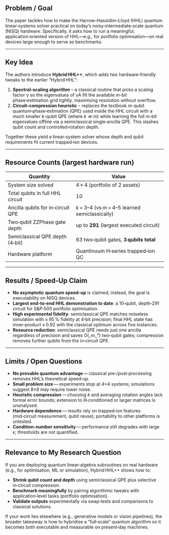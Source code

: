 ## Problem / Goal
The paper tackles how to make the Harrow–Hassidim–Lloyd (HHL) quantum linear‑systems solver practical on today’s noisy‑intermediate‑scale quantum (NISQ) hardware. Specifically, it asks how to run a meaningful, application‑oriented version of HHL—e.g., for portfolio optimisation—on real devices large enough to serve as benchmarks.

---

## Key Idea
The authors introduce **Hybrid HHL++**, which adds two hardware‑friendly tweaks to the earlier “Hybrid HHL”:

1. **Spectral‑scaling algorithm** – a classical routine that picks a scaling factor γ so the eigenvalues of γA fill the available _m_-bit phase‑estimation grid tightly, maximising resolution without overflow.  
2. **Circuit‑compression heuristic** – replaces the textbook _m_-qubit quantum‑phase‑estimation (QPE) used inside the HHL circuit with a much smaller _k_-qubit QPE (where _k ≪ m_) while learning the full _m_-bit eigenvalues offline via a semiclassical single‑ancilla QPE. This slashes qubit count and controlled‑rotation depth.

Together these yield a linear‑system solver whose depth and qubit requirements fit current trapped‑ion devices.

---

## Resource Counts (largest hardware run)

| Quantity                          | Value                                           |
| -------------------------------- | ----------------------------------------------- |
| System size solved                | 4 × 4 (portfolio of 2 assets)                   |
| Total qubits in full HHL circuit  | 10                                              |
| Ancilla qubits for in‑circuit QPE | _k_ = 3–4 (vs _m_ = 4–5 learned semiclassically) |
| Two‑qubit ZZPhase gate depth      | up to **291** (largest executed circuit)        |
| Semiclassical QPE depth (4‑bit)   | 63 two‑qubit gates, **3 qubits total**          |
| Hardware platform                 | Quantinuum H‑series trapped‑ion QC              |

---

## Results / Speed‑Up Claim
* **No asymptotic quantum speed‑up** is claimed; instead, the goal is executability on NISQ devices.  
* **Largest end‑to‑end HHL demonstration to date**: a 10‑qubit, depth‑291 circuit for S&P‑500 portfolio optimisation.  
* **High experimental fidelity**: semiclassical QPE matches noiseless simulation with ≥ 95 % fidelity at 4‑bit precision; final HHL state has inner‑product ≥ 0.92 with the classical optimum across five instances.  
* **Resource reduction**: semiclassical QPE needs just one ancilla regardless of precision and saves O(_m_²) two‑qubit gates; compression removes further qubits from the in‑circuit QPE.

---

## Limits / Open Questions
* **No provable quantum advantage** — classical pre‑/post‑processing removes HHL’s theoretical speed‑up.  
* **Small problem size** — experiments stop at 4×4 systems; simulations suggest 8×8 may require lower noise.  
* **Heuristic compression** — choosing _k_ and averaging rotation angles lack formal error bounds; extension to ill‑conditioned or larger matrices is unanalysed.  
* **Hardware dependence** — results rely on trapped‑ion features (mid‑circuit measurement, qubit reuse); portability to other platforms is untested.  
* **Condition‑number sensitivity** — performance still degrades with large κ; thresholds are not quantified.

---

## Relevance to My Research Question
If you are deploying quantum linear‑algebra subroutines on real hardware (e.g., for optimisation, ML or simulation), Hybrid HHL++ shows how to:

* **Shrink qubit count and depth** using semiclassical QPE plus selective in‑circuit compression.  
* **Benchmark meaningfully** by pairing algorithmic tweaks with application‑level tasks (portfolio optimisation).  
* **Validate outputs** experimentally via swap‑tests and comparisons to classical solutions.

If your work lies elsewhere (e.g., generative models or vision pipelines), the broader takeaway is how to hybridise a “full‑scale” quantum algorithm so it becomes both executable and measurable on present‑day machines.